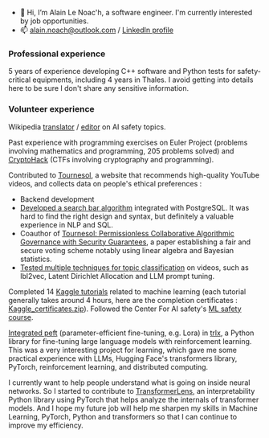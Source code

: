 - 👋 Hi, I’m Alain Le Noac'h, a software engineer. I'm currently interested by job opportunities.
- 📫 alain.noach@outlook.com / [LinkedIn profile](https://www.linkedin.com/in/alain-le-noach-96534b131/)

### Professional experience
5 years of experience developing C++ software and Python tests for safety-critical equipments, including 4 years in Thales. I avoid getting into details here to be sure I don't share any sensitive information.

### Volunteer experience
Wikipedia [translator](https://fr.wikipedia.org/w/index.php?title=Sp%C3%A9cial:Contributions/Alenoach&target=Alenoach&offset=&limit=500) / [editor](https://en.wikipedia.org/wiki/Special:Contributions/Alenoach) on AI safety topics.

Past experience with programming exercises on Euler Project (problems involving mathematics and programming, 205 problems solved) and [CryptoHack](https://cryptohack.org/user/Zergling/) (CTFs involving cryptography and programming).

Contributed to [Tournesol](https://tournesol.app), a website that recommends high-quality YouTube videos, and collects data on people's ethical preferences :
- Backend development
- [Developed a search bar algorithm](https://github.com/tournesol-app/tournesol/pull/1039) integrated with PostgreSQL. It was hard to find the right design and syntax, but definitely a valuable experience in NLP and SQL.
- Coauthor of [Tournesol: Permissionless Collaborative Algorithmic Governance with Security Guarantees](https://arxiv.org/abs/2211.01179), a paper establishing a fair and secure voting scheme notably using linear algebra and Bayesian statistics.
- [Tested multiple techniques for topic classification](https://github.com/tournesol-app/tournesol/issues/1468) on videos, such as lbl2vec, Latent Dirichlet Allocation and LLM prompt tuning.

Completed 14 [Kaggle tutorials](https://www.kaggle.com/learn) related to machine learning (each tutorial generally takes around 4 hours, here are the completion certificates : [Kaggle_certificates.zip](https://github.com/glerzing/glerzing/files/11657136/Kaggle_certificates.zip)). Followed the Center For AI safety's [ML safety course](https://course.mlsafety.org/).

[Integrated peft](https://github.com/CarperAI/trlx/pull/486) (parameter-efficient fine-tuning, e.g. Lora) in [trlx](https://github.com/CarperAI/trlx), a Python library for fine-tuning large language models with reinforcement learning. This was a very interesting project for learning, which gave me some practical experience with LLMs, Hugging Face's transformers library, PyTorch, reinforcement learning, and distributed computing.

I currently want to help people understand what is going on inside neural networks. So I started to contribute to [TransformerLens](https://github.com/neelnanda-io/TransformerLens), an interpretability Python library using PyTorch that helps analyze the internals of transformer models. And I hope my future job will help me sharpen my skills in Machine Learning, PyTorch, Python and transformers so that I can continue to improve my efficiency.

<!---
glerzing/glerzing is a ✨ special ✨ repository because its `README.md` (this file) appears on your GitHub profile.
You can click the Preview link to take a look at your changes.
--->
